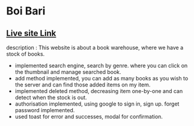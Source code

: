 # Boi Bari

## [Live site Link](https://boi-bari.web.app/)

description :
This website is about a book warehouse, where we have a stock of books.

- implemented search engine, search by genre. where you can click on the thumbnail and manage searched book.
- add method implemented, you can add as many books as you wish to the server and can find those added items on my item.
- implemented deleted method, decreasing item one-by-one and can detect when the stock is out.
- authorisation implemented, using google to sign in, sign up. forget password implemented.
- used toast for error and successes, modal for confirmation.
